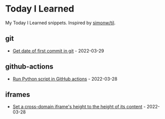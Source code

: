 # Today I Learned

My Today I Learned snippets. Inspired by [simonw/til](https://github.com/simonw/til).

<!-- entries: start -->

## git

- [Get date of first commit in git](git/get-date-of-first-commit.md) - 2022-03-29

## github-actions

- [Run Python script in GitHub actions](github-actions/run-python-script.md) - 2022-03-28

## iframes

- [Set a cross-domain iframe's height to the height of its content](iframes/set-iframe-height-to-the-height-of-its-content.md) - 2022-03-28

